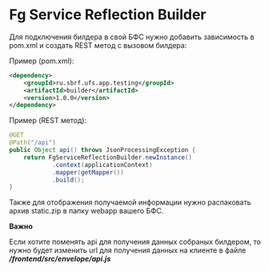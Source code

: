 # Fg Service Reflection Builder

Для подключения билдера в свой БФС нужно добавить зависимость в pom.xml и 
создать REST метод с вызовом билдера:

Пример (pom.xml): 

```xml
<dependency>
    <groupId>ru.sbrf.ufs.app.testing</groupId>
    <artifactId>builder</artifactId>
    <version>1.0.0</version>
</dependency>
```

Пример (REST метод):

```java
@GET
@Path("/api")
public Object api() throws JsonProcessingException {
    return FgServiceReflectionBuilder.newInstance()
            .context(applicationContext)
            .mapper(getMapper())
            .build();
}
```

Также для отображения получаемой информации нужно распаковать архив static.zip в папку
webapp вашего БФС.

**Важно**

Если хотите поменять api для получения данных собраных билдером, то нужно будет изменить
url для получения данных на клиенте в файле **_/frontend/src/envelope/api.js_**

